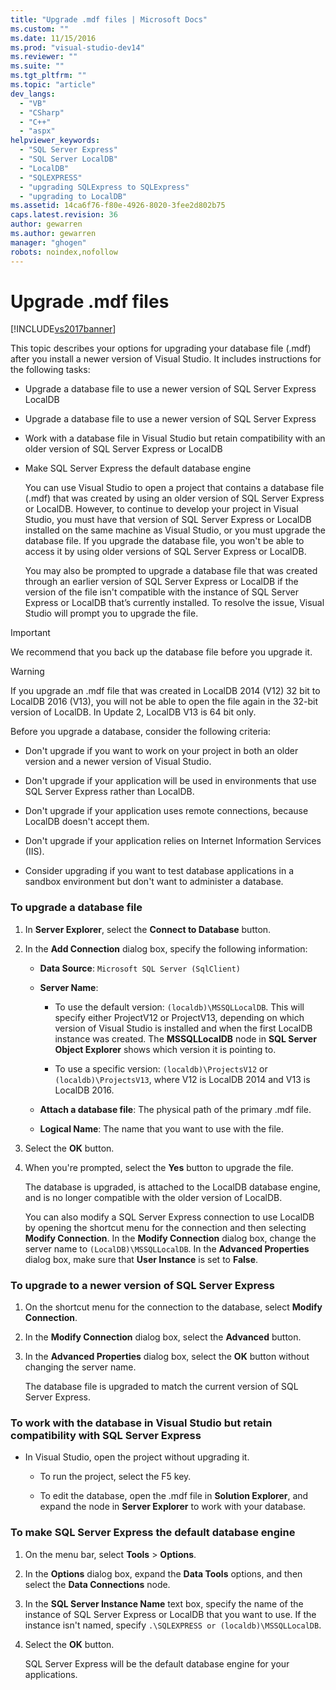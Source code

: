 ```yaml
---
title: "Upgrade .mdf files | Microsoft Docs"
ms.custom: ""
ms.date: 11/15/2016
ms.prod: "visual-studio-dev14"
ms.reviewer: ""
ms.suite: ""
ms.tgt_pltfrm: ""
ms.topic: "article"
dev_langs: 
  - "VB"
  - "CSharp"
  - "C++"
  - "aspx"
helpviewer_keywords: 
  - "SQL Server Express"
  - "SQL Server LocalDB"
  - "LocalDB"
  - "SQLEXPRESS"
  - "upgrading SQLExpress to SQLExpress"
  - "upgrading to LocalDB"
ms.assetid: 14ca6f76-f80e-4926-8020-3fee2d802b75
caps.latest.revision: 36
author: gewarren
ms.author: gewarren
manager: "ghogen"
robots: noindex,nofollow
---
```

# Upgrade .mdf files
[!INCLUDE[vs2017banner](../includes/vs2017banner.md)]

  
This topic describes your options for upgrading your database file (.mdf) after you install a newer version of Visual Studio. It includes instructions for the following tasks:  
  
- Upgrade a database file to use a newer version of SQL Server Express LocalDB  
  
- Upgrade a database file to use a newer version of SQL Server Express  
  
- Work with a database file in Visual Studio but retain compatibility with an older version of SQL Server Express or LocalDB  
  
- Make SQL Server Express the default database engine  
  
  You can use Visual Studio to open a  project that contains a database file (.mdf) that was created by using an older version of SQL Server Express or LocalDB. However, to continue to develop your project in Visual Studio, you must have that version of SQL Server Express or LocalDB  installed on the same machine as Visual Studio, or you must upgrade the database file. If you upgrade the database file, you won't be able to access it by using older versions of SQL Server Express or LocalDB.  
  
  You may also be prompted to upgrade a database file that was created through an earlier version of SQL Server Express or LocalDB if the version of the file isn't compatible with the instance of SQL Server Express or LocalDB that’s currently installed. To resolve the issue, Visual Studio will prompt you to upgrade the file.  
  
> [!IMPORTANT]
>  We recommend that you back up the database file before you upgrade it.  
  
> [!WARNING]
>  If you upgrade an .mdf file that was created in LocalDB 2014 (V12) 32 bit to LocalDB 2016 (V13), you will not be able to open the file again in the 32-bit version of LocalDB.  In Update 2, LocalDB V13 is 64 bit only.  
  
 Before you upgrade a database, consider the following criteria:  
  
-   Don't upgrade if you want to work on your project in both an older version and a newer version of Visual Studio.  
  
-   Don't upgrade if your application will be used in environments that use SQL Server Express rather than LocalDB.  
  
-   Don't upgrade if your application uses remote connections, because LocalDB doesn't accept them.  
  
-   Don't upgrade if your application relies on Internet Information Services (IIS).  
  
-   Consider upgrading if you want to test database applications in a sandbox environment but don't want to administer a database.  
  
### To upgrade a database file  
  
1. In **Server Explorer**, select the **Connect to Database** button.  
  
2. In the **Add Connection** dialog box, specify the following information:  
  
   -   **Data Source**: `Microsoft SQL Server (SqlClient)`  
  
   -   **Server Name**:  
  
       -   To use the default version: `(localdb)\MSSQLLocalDB`.  This will specify either ProjectV12 or ProjectV13, depending on which version of Visual Studio  is installed and when the first LocalDB instance was created. The **MSSQLLocalDB** node in **SQL Server Object Explorer** shows which version it is pointing to.  
  
       -   To use a specific version: `(localdb)\ProjectsV12` or `(localdb)\ProjectsV13`, where V12 is LocalDB 2014 and V13 is LocalDB 2016.  
  
   -   **Attach a database file**: The physical path of the primary .mdf file.  
  
   -   **Logical Name**: The name that you want to use with the file.  
  
3. Select the **OK** button.  
  
4. When you're prompted, select the **Yes** button to upgrade the file.  
  
   The database is upgraded, is attached to the LocalDB database engine, and is no longer compatible with  the older version of LocalDB.  
  
   You can also modify a SQL Server Express connection to use LocalDB by opening the shortcut menu for the connection and then selecting **Modify Connection**. In the **Modify Connection** dialog box, change the server name to `(LocalDB)\MSSQLLocalDB`. In the **Advanced Properties** dialog box, make sure that **User Instance** is set to **False**.  
  
### To upgrade to a newer version of SQL Server Express  
  
1. On the shortcut menu for the connection to the database, select **Modify Connection**.  
  
2. In the **Modify Connection** dialog box, select the **Advanced** button.  
  
3. In the **Advanced Properties** dialog box, select the **OK** button without changing the server name.  
  
   The database file is upgraded to match the current version of SQL Server Express.  
  
### To work with the database in Visual Studio but retain compatibility with SQL Server Express  
  
-   In Visual Studio, open the project without upgrading it.  
  
    -   To run the project, select the F5 key.  
  
    -   To edit the database, open the .mdf file in **Solution Explorer**, and expand the node in **Server Explorer** to work with your database.  
  
### To make SQL Server Express the default database engine  
  
1. On the menu bar, select **Tools** > **Options**.  
  
2. In the **Options** dialog box, expand the **Data Tools** options, and then select the **Data Connections** node.  
  
3. In the **SQL Server Instance Name** text box, specify the name of the instance of SQL Server Express or LocalDB that you want to use. If the instance isn't named, specify `.\SQLEXPRESS or (localdb)\MSSQLLocalDB`.  
  
4. Select the **OK** button.  
  
   SQL Server Express will be the default database engine for your applications.  
